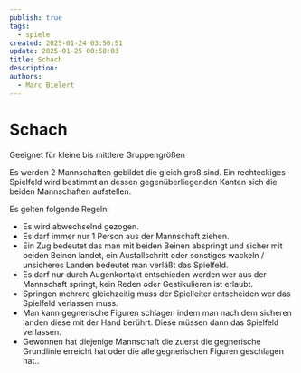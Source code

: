 ```yaml
---
publish: true
tags:
  - spiele
created: 2025-01-24 03:50:51
update: 2025-01-25 00:58:03
title: Schach
description: 
authors:
  - Marc Bielert
---
```


# Schach

Geeignet für kleine bis mittlere Gruppengrößen

Es werden 2 Mannschaften gebildet die gleich groß sind.
Ein rechteckiges Spielfeld wird bestimmt an dessen gegenüberliegenden Kanten sich die beiden Mannschaften aufstellen.

Es gelten folgende Regeln:
* Es wird abwechselnd gezogen.
* Es darf immer nur 1 Person aus der Mannschaft ziehen.
* Ein Zug bedeutet das man mit beiden Beinen abspringt und sicher mit beiden Beinen landet, ein Ausfallschritt oder sonstiges wackeln / unsicheres Landen bedeutet man verläßt das Spielfeld.
* Es darf nur durch Augenkontakt entschieden werden wer aus der Mannschaft springt, kein Reden oder Gestikulieren ist erlaubt.
* Springen mehrere gleichzeitig muss der Spielleiter entscheiden wer das Spielfeld verlassen muss.
* Man kann gegnerische Figuren schlagen indem man nach dem sicheren landen diese mit der Hand berührt. Diese müssen dann das Spielfeld verlassen.
* Gewonnen hat diejenige Mannschaft die zuerst die gegnerische Grundlinie erreicht hat oder die alle gegnerischen Figuren geschlagen hat..
